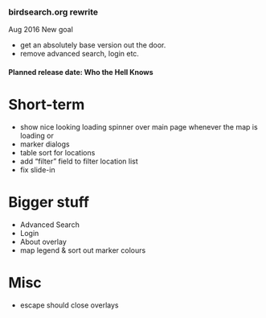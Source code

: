 ### birdsearch.org rewrite

Aug 2016 New goal
- get an absolutely base version out the door. 
- remove advanced search, login etc. 


#### Planned release date: Who the Hell Knows 

# Short-term
- show nice looking loading spinner over main page whenever the map is loading or 
- marker dialogs
- table sort for locations
- add “filter” field to filter location list 
- fix slide-in

# Bigger stuff
- Advanced Search
- Login
- About overlay
- map legend & sort out marker colours

# Misc 
- escape should close overlays 
